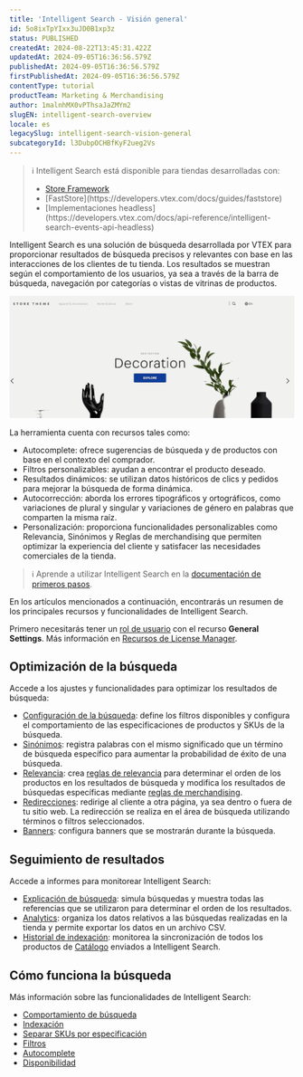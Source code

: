```yaml
---
title: 'Intelligent Search - Visión general'
id: 5o8ixTpYIxx3uJD0B1xp3z
status: PUBLISHED
createdAt: 2024-08-22T13:45:31.422Z
updatedAt: 2024-09-05T16:36:56.579Z
publishedAt: 2024-09-05T16:36:56.579Z
firstPublishedAt: 2024-09-05T16:36:56.579Z
contentType: tutorial
productTeam: Marketing & Merchandising
author: 1malnhMX0vPThsaJaZMYm2
slugEN: intelligent-search-overview
locale: es
legacySlug: intelligent-search-vision-general
subcategoryId: l3DubpOCHBfKyF2ueg2Vs
---
```


>ℹ️ Intelligent Search está disponible para tiendas desarrolladas con:
>
> * [Store Framework](https://developers.vtex.com/docs/guides/store-framework)
>     <li>[FastStore](https://developers.vtex.com/docs/guides/faststore)
>     <li>[Implementaciones headless](https://developers.vtex.com/docs/api-reference/intelligent-search-events-api-headless)
>   

Intelligent Search es una solución de búsqueda desarrollada por VTEX para proporcionar resultados de búsqueda precisos y relevantes con base en las interacciones de los clientes de tu tienda. Los resultados se muestran según el comportamiento de los usuarios, ya sea a través de la barra de búsqueda, navegación por categorías o vistas de vitrinas de productos.

![Intelligent Search](https://raw.githubusercontent.com/vtexdocs/help-center-content/refs/heads/main/docs/es/tutorials/Intelligent%20Search/Intelligent%20Search%20Overview/intelligent-search-vision-general_1.gif)

La herramienta cuenta con recursos tales como:  

* Autocomplete: ofrece sugerencias de búsqueda y de productos con base en el contexto del comprador.  
* Filtros personalizables: ayudan a encontrar el producto deseado.  
* Resultados dinámicos: se utilizan datos históricos de clics y pedidos para mejorar la búsqueda de forma dinámica.  
* Autocorrección: aborda los errores tipográficos y ortográficos, como variaciones de plural y singular y variaciones de género en palabras que comparten la misma raíz.  
* Personalización: proporciona funcionalidades personalizables como Relevancia, Sinónimos y Reglas de merchandising que permiten optimizar la experiencia del cliente y satisfacer las necesidades comerciales de la tienda.

>ℹ️ Aprende a utilizar Intelligent Search en la [documentación de primeros pasos](https://help.vtex.com/es/tracks/vtex-intelligent-search--19wrbB7nEQcmwzDPl1l4Cb).

En los artículos mencionados a continuación, encontrarás un resumen de los principales recursos y funcionalidades de Intelligent Search.

Primero necesitarás tener un [rol de usuario](https://help.vtex.com/es/tutorial/roles--7HKK5Uau2H6wxE1rH5oRbc) con el recurso **General Settings**. Más información en [Recursos de License Manager](https://help.vtex.com/es/tutorial/recursos-de-license-manager--3q6ztrC8YynQf6rdc6euk3).

## Optimización de la búsqueda

Accede a los ajustes y funcionalidades para optimizar los resultados de búsqueda:  
* [Configuración de la búsqueda](https://help.vtex.com/es/tutorial/configuracion-de-la-busqueda--1yNCDwz0k77ovSGqkTbZMv): define los filtros disponibles y configura el comportamiento de las especificaciones de productos y SKUs de la búsqueda.  
* [Sinónimos](https://help.vtex.com/es/subcategory/sinonimos--BBzMtJan1UTxC9QZODnlN): registra palabras con el mismo significado que un término de búsqueda específico para aumentar la probabilidad de éxito de una búsqueda.  
* [Relevancia](https://help.vtex.com/es/subcategory/relevancia--32zXHBMygA2dB6TbCjQJej): crea [reglas de relevancia](https://help.vtex.com/es/tutorial/reglas-de-relevancia--1o9jtVGjSIiptbqdNXIlNK) para determinar el orden de los productos en los resultados de búsqueda y modifica los resultados de búsquedas específicas mediante [reglas de merchandising](https://help.vtex.com/es/tutorial/reglas-de-merchandising--2UEbxllrr98twbGIVhSPvi).  
* [Redirecciones](https://help.vtex.com/es/subcategory/redirecciones--1wvyJwJhKgewxGeAGCVmM6): redirige al cliente a otra página, ya sea dentro o fuera de tu sitio web. La redirección se realiza en el área de búsqueda utilizando términos o filtros seleccionados.  
* [Banners](https://help.vtex.com/es/subcategory/banners--z6qcw06Z38YDu1fOcu9Jn): configura banners que se mostrarán durante la búsqueda.

## Seguimiento de resultados

Accede a informes para monitorear Intelligent Search:  

* [Explicación de búsqueda](https://help.vtex.com/es/tutorial/explicacion-de-busca--F2yxrRvTNt4aEZGC7HV65): simula búsquedas y muestra todas las referencias que se utilizaron para determinar el orden de los resultados.  
* [Analytics](https://help.vtex.com/es/tutorial/analytics--6qRMAHDL9hvv3oE0bh8mA1): organiza los datos relativos a las búsquedas realizadas en la tienda y permite exportar los datos en un archivo CSV.  
* [Historial de indexación](https://help.vtex.com/es/tutorial/historial-de-indexacion--55SRQ79PXk5lTURF54DRyJ): monitorea la sincronización de todos los productos de [Catálogo](https://help.vtex.com/es/tutorial/catalogo-vision-general--77M8ItLhDXs6aBdQTqToVe) enviados a Intelligent Search.

## Cómo funciona la búsqueda

Más información sobre las funcionalidades de Intelligent Search:  

* [Comportamiento de búsqueda](https://help.vtex.com/es/tutorial/comportamiento-de-busqueda--B9o3JbV6utAinBJ1ETujs)  
* [Indexación](https://help.vtex.com/es/tutorial/indexacion--7J6tepFgD3wohCGEP2PqDB)  
* [Separar SKUs por especificación](https://help.vtex.com/es/tutorial/separar-skus-por-especificacion--2q34xCKFuob941cOmz9Fx)  
* [Filtros](https://help.vtex.com/es/tutorial/filtros--k24mQQa9SjmhNWSwdqIMB)  
* [Autocomplete](https://help.vtex.com/es/tutorial/autocomplete--6qhP0ZQ4JqUBdgFnbnxS4a)  
* [Disponibilidad](https://help.vtex.com/es/tutorial/disponibilidad--3ZcZOzTSr2RdauUbn7qTa9)
